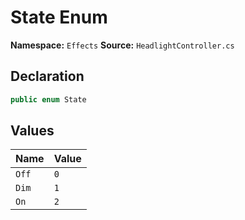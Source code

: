 # State Enum

**Namespace:** `Effects`
**Source:** `HeadlightController.cs`

## Declaration

```csharp
public enum State
```

## Values

| Name | Value |
|------|-------|
| `Off` | `0` |
| `Dim` | `1` |
| `On` | `2` |

